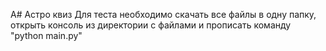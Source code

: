 А# Астро квиз
Для теста необходимо скачать все файлы в одну папку, открыть консоль из директории с файлами и прописать команду "python main.py"
